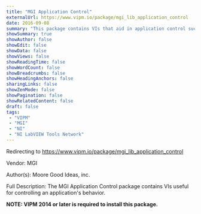 ```yaml
---
title: "MGI Application Control"
externalUrl: https://www.vipm.io/package/mgi_lib_application_control
date: 2016-09-08
summary: "This package contains VIs that aid in application control such as common VI Server operations."
showSummary: true
showAuthor: false
showEdit: false
showData: false
showViews: false
showReadingTime: false
showWordCount: false
showBreadcrumbs: false
showHeadingAnchors: false
sharingLinks: false
showZenMode: false
showPagination: false
showRelatedContent: false
draft: false
tags:
 - "VIPM"
 - "MGI"
 - "NI"
 - "NI LabVIEW Tools Network"
---
```


Redirecting to https://www.vipm.io/package/mgi_lib_application_control

Vendor: MGI

Author(s): Moore Good Ideas, inc.
 
Full Description:
The MGI Application Control package contains VIs useful for controlling an application's behavior.

**NOTE:  VIPM 2014 or later  is required to install this package.**